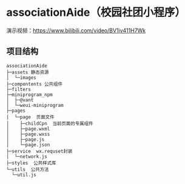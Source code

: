 # associationAide（校园社团小程序）

演示视频：https://www.bilibili.com/video/BV1iv411H7Wk

## 项目结构

```
associationAide
├─assets 静态资源
│  └─images
├─compontents 公共组件
├─filters  
├─miniprogram_npm
│  ├─@vant
│  └─weui-miniprogram
├─pages
│  └─page  页面文件
│    ├─childCpn  当前页面的专属组件
│    ├─page.wxml
│    ├─page.wxss
│    ├─page.js
│    └─page.json
├─service  wx.requset封装
│  └─network.js
├─styles  公共样式库
└─utils  公共方法
  └─util.js
```

